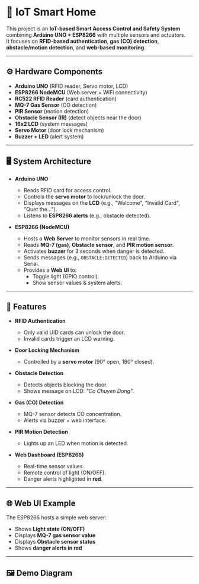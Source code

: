 # 🚪 IoT Smart Home

This project is an **IoT-based Smart Access Control and Safety System** combining **Arduino UNO + ESP8266** with multiple sensors and actuators.  
It focuses on **RFID-based authentication**, **gas (CO) detection**, **obstacle/motion detection**, and **web-based monitoring**.

---

## ⚙️ Hardware Components
- **Arduino UNO** (RFID reader, Servo motor, LCD)
- **ESP8266 NodeMCU** (Web server + WiFi connectivity)
- **RC522 RFID Reader** (card authentication)
- **MQ-7 Gas Sensor** (CO detection)
- **PIR Sensor** (motion detection)
- **Obstacle Sensor (IR)** (detect objects near the door)
- **16x2 LCD** (system messages)
- **Servo Motor** (door lock mechanism)
- **Buzzer + LED** (alert system)

---

## 🖥️ System Architecture
- **Arduino UNO**
  - Reads RFID card for access control.
  - Controls the **servo motor** to lock/unlock the door.
  - Displays messages on the **LCD** (e.g., "Welcome", "Invalid Card", "Quet the...").
  - Listens to **ESP8266 alerts** (e.g., obstacle detected).
  
- **ESP8266 (NodeMCU)**
  - Hosts a **Web Server** to monitor sensors in real time.
  - Reads **MQ-7 (gas)**, **Obstacle sensor**, and **PIR motion sensor**.
  - Activates **buzzer** for 3 seconds when danger is detected.
  - Sends messages (e.g., `OBSTACLE:DETECTED`) back to Arduino via Serial.
  - Provides a **Web UI** to:
    - Toggle light (GPIO control).
    - Show sensor values & system alerts.

---

## 🚨 Features
- **RFID Authentication**  
  - Only valid UID cards can unlock the door.  
  - Invalid cards trigger an LCD warning.  

- **Door Locking Mechanism**  
  - Controlled by a **servo motor** (90° open, 180° closed).  

- **Obstacle Detection**  
  - Detects objects blocking the door.  
  - Shows message on LCD: *"Co Chuyen Dong"*.  

- **Gas (CO) Detection**  
  - MQ-7 sensor detects CO concentration.  
  - Alerts via buzzer + web interface.  

- **PIR Motion Detection**  
  - Lights up an LED when motion is detected.  

- **Web Dashboard (ESP8266)**  
  - Real-time sensor values.  
  - Remote control of light (ON/OFF).  
  - Danger alerts highlighted in **red**.  

---

## 🌐 Web UI Example
The ESP8266 hosts a simple web server:

- Shows **Light state (ON/OFF)**  
- Displays **MQ-7 gas sensor value**  
- Displays **Obstacle sensor status**  
- Shows **danger alerts in red**

---

## 🖼️ Demo Diagram

